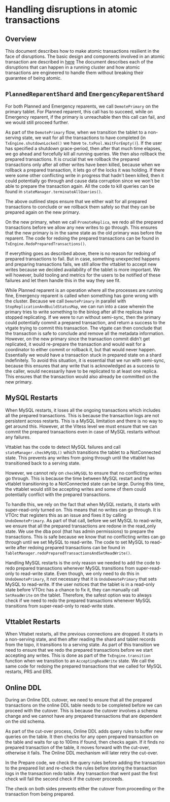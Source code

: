 # Handling disruptions in atomic transactions

## Overview

This document describes how to make atomic transactions resilient in the face of disruptions. The basic design and components involved in an atomic transaction are described in [here](./TwoPhaseCommitDesign.md) The document describes each of the disruptions that can happen in a running cluster and how atomic transactions are engineered to handle them without breaking their guarantee of being atomic.

## `PlannedReparentShard` and `EmergencyReparentShard`

For both Planned and Emergency reparents, we call `DemotePrimary` on the primary tablet. For Planned reparent, this call has to succeed, while on Emergency reparent, if the primary is unreachable then this call can fail, and we would still proceed further.

As part of the `DemotePrimary` flow, when we transition the tablet to a non-serving state, we wait for all the transactions to have completed (in `TxEngine.shutdownLocked()` we have `te.txPool.WaitForEmpty()`). If the user has specified a shutdown grace-period, then after that much time elapses, we go ahead and forcefully kill all running queries. We then also rollback the prepared transactions. It is crucial that we rollback the prepared transactions only after all other writes have been killed, because when we rollback a prepared transaction, it lets go of the locks it was holding. If there were some other conflicting write in progress that hadn't been killed, then it could potentially go through and cause data corruption since we won't be able to prepare the transaction again. All the code to kill queries can be found in `stateManager.terminateAllQueries()`.

The above outlined steps ensure that we either wait for all prepared transactions to conclude or we rollback them safely so that they can be prepared again on the new primary.

On the new primary, when we call `PromoteReplica`, we redo all the prepared transactions before we allow any new writes to go through. This ensures that the new primary is in the same state as the old primary was before the reparent. The code for redoing the prepared transactions can be found in `TxEngine.RedoPreparedTransactions()`.

If everything goes as described above, there is no reason for redoing of prepared transactions to fail. But in case, something unexpected happens and preparing transactions fails, we still allow the vttablet to accept new writes because we decided availability of the tablet is more important. We will however, build tooling and metrics for the users to be notified of these failures and let them handle this in the way they see fit.

While Planned reparent is an operation where all the processes are running fine, Emergency reparent is called when something has gone wrong with the cluster. Because we call `DemotePrimary` in parallel with `StopReplicationAndBuildStatusMap`, we can run into a case wherein the primary tries to write something to the binlog after all the replicas have stopped replicating. If we were to run without semi-sync, then the primary could potentially commit a prepared transaction, and return a success to the vtgate trying to commit this transaction. The vtgate can then conclude that the transaction is safe to conclude and remove all the metadata information. However, on the new primary since the transaction commit didn't get replicated, it would re-prepare the transaction and would wait for a coordinator to either commit or rollback it, but that would never happen. Essentially we would have a transaction stuck in prepared state on a shard indefinitely. To avoid this situation, it is essential that we run with semi-sync, because this ensures that any write that is acknowledged as a success to the caller, would necessarily have to be replicated to at least one replica. This ensures that the transaction would also already be committed on the new primary.

## MySQL Restarts

When MySQL restarts, it loses all the ongoing transactions which includes all the prepared transactions. This is because the transaction logs are not persistent across restarts. This is a MySQL limitation and there is no way to get around this. However, at the Vitess level we must ensure that we can commit the prepared transactions even in case of MySQL restarts without any failures. 

Vttablet has the code to detect MySQL failures and call `stateManager.checkMySQL()` which transitions the tablet to a NotConnected state. This prevents any writes from going through until the vttablet has transitioned back to a serving state.

However, we cannot rely on `checkMySQL` to ensure that no conflicting writes go through. This is because the time between MySQL restart and the vttablet transitioning to a NotConnected state can be large. During this time, the vttablet would still be accepting writes and some of them could potentially conflict with the prepared transactions. 

To handle this, we rely on the fact that when MySQL restarts, it starts with super-read-only turned on. This means that no writes can go through. It is VTOrc that registers this as an issue and fixes it by calling `UndoDemotePrimary`. As part of that call, before we set MySQL to read-write, we ensure that all the prepared transactions are redone in the read_only state. We use the dba pool (that has admin permissions) to prepare the transactions. This is safe because we know that no conflicting writes can go through until we set MySQL to read-write. The code to set MySQL to read-write after redoing prepared transactions can be found in `TabletManager.redoPreparedTransactionsAndSetReadWrite()`.

Handling MySQL restarts is the only reason we needed to add the code to redo prepared transactions whenever MySQL transitions from super-read-only to read-write state. Even though, we only need to do this in `UndoDemotePrimary`, it not necessary that it is `UndoDemotePrimary` that sets MySQL to read-write. If the user notices that the tablet is in a read-only state before VTOrc has a chance to fix it, they can manually call `SetReadWrite` on the tablet. 
Therefore, the safest option was to always check if we need to redo the prepared transactions whenever MySQL transitions from super-read-only to read-write state.

## Vttablet Restarts

When Vttabet restarts, all the previous connections are dropped. It starts in a non-serving state, and then after reading the shard and tablet records from the topo, it transitions to a serving state. 
As part of this transition we need to ensure that we redo the prepared transactions before we start accepting any writes. This is done as part of the `TxEngine.transition` function when we transition to an `AcceptingReadWrite` state. We call the same code for redoing the prepared transactions that we called for MySQL restarts, PRS and ERS.

## Online DDL

During an Online DDL cutover, we need to ensure that all the prepared transactions on the online DDL table needs to be completed before we can proceed with the cutover. 
This is because the cutover involves a schema change and we cannot have any prepared transactions that are dependent on the old schema.

As part of the cut-over process, Online DDL adds query rules to buffer new queries on the table.
It then checks for any open prepared transaction on the table and waits for up to 100ms if found, then checks again.
If it finds no prepared transaction of the table, it moves forward with the cut-over, otherwise it fails. The Online DDL mechanism will later retry the cut-over.

In the Prepare code, we check the query rules before adding the transaction to the prepared list and re-check the rules before storing the transaction logs in the transaction redo table.
Any transaction that went past the first check will fail the second check if the cutover proceeds.

The check on both sides prevents either the cutover from proceeding or the transaction from being prepared.